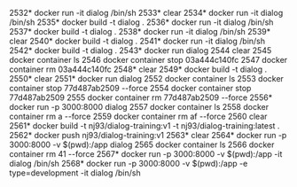  2532* docker run -it dialog /bin/sh
 2533* clear
 2534* docker run -it dialog /bin/sh
 2535* docker build -t dialog .
 2536* docker run -it dialog /bin/sh
 2537* docker build -t dialog .
 2538* docker run -it dialog /bin/sh
 2539* clear
 2540* docker build -t dialog .
 2541* docker run -it dialog /bin/sh
 2542* docker build -t dialog .
 2543* docker run dialog 
 2544  clear
 2545  docker container ls
 2546  docker container stop 03a444c140fc 
 2547  docker container rm 03a444c140fc 
 2548* clear
 2549* docker build -t dialog .
 2550* clear
 2551* docker run dialog 
 2552  docker container ls
 2553  docker container stop 77d487ab2509 --force
 2554  docker container stop 77d487ab2509 
 2555  docker container rm  77d487ab2509 --force
 2556* docker run -p 3000:8000  dialog 
 2557  docker container ls
 2558  docker container rm a --force
 2559  docker container rm af --force
 2560  clear
 2561* docker build -t nj93/dialog-training:v1 -t nj93/dialog-training:latest  .
 2562* docker push nj93/dialog-training:v1
 2563* clear
 2564* docker run -p 3000:8000 -v $(pwd):/app  dialog 
 2565  docker container ls
 2566  docker container rm 41 --force
 2567* docker run -p 3000:8000 -v $(pwd):/app -it  dialog  /bin/sh
 2568* docker run -p 3000:8000 -v $(pwd):/app -e type=development -it  dialog  /bin/sh